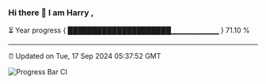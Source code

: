 ### Hi there 👋 I am Harry , 

⏳ Year progress { █████████████████████▁▁▁▁▁▁▁▁▁ } 71.10 %

---

⏰ Updated on Tue, 17 Sep 2024 05:37:52 GMT

![Progress Bar CI](https://github.com/duykhang68/duykhang68/workflows/Progress%20Bar%20CI/badge.svg)
